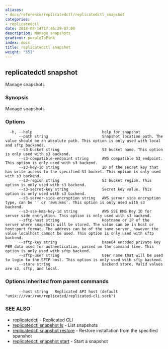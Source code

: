 ```yaml
---
aliases:
- docs/reference/replicatedctl/replicatedctl_snapshot
categories:
- replicatedctl
date: 2018-08-14T17:46:29-07:00
description: Manage snapshots
gradient: purpleToPink
index: docs
title: replicatedctl snapshot
weight: "551"
---
```


## replicatedctl snapshot

Manage snapshots

### Synopsis

Manage snapshots

### Options

```
  -h, --help                               help for snapshot
      --path string                        Snapshot location path. The value should be an absolute path. This option is only used with local and sftp backends.
      --s3-bucket string                   S3 bucket name. This option is only used with s3 backend.
      --s3-compatible-endpoint string      AWS compatible S3 endpoint. This option is only used with s3 backend.
      --s3-key-id string                   ID of the secret key that has write access to the specified S3 bucket. This option is only used with s3 backend.
      --s3-region string                   S3 bucket region. This option is only used with s3 backend.
      --s3-secret-key string               Secret key value. This option is only used with s3 backend.
      --s3-server-side-encryption string   AWS server side encryption type, can be '' or 'aws:kms'. This option is only used with s3 backend.
      --s3-sse-kms-key-id string           AWS SSE KMS Key ID for server side encryption. This option is only used with s3 backend.
      --sftp-host string                   Hostname or IP of the server where snapshots will be stored. The value can be in host or host:port format. The address can be of the same server, however the value localhost cannot be used. This option is only used with sftp backend.
      --sftp-key string                    base64 encoded private key PEM data used for authentication, passed on the command line. This option is only used with sftp backend.
      --sftp-user string                   User name that will be used to login to the SFTP host. This option is only used with sftp backend.
      --store string                       Backend store. Valid values are s3, sftp, and local.
```

### Options inherited from parent commands

```
      --host string   Replicated API host (default "unix:///var/run/replicated/replicated-cli.sock")
```

### SEE ALSO

* [replicatedctl](/api/replicatedctl/)	 - Replicated CLI
* [replicatedctl snapshot ls](/api/replicatedctl/replicatedctl_snapshot_ls/)	 - List snapshots
* [replicatedctl snapshot restore](/api/replicatedctl/replicatedctl_snapshot_restore/)	 - Restore installation from the specified spanshot
* [replicatedctl snapshot start](/api/replicatedctl/replicatedctl_snapshot_start/)	 - Start a snapshot

